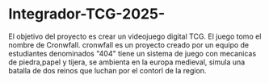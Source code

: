 # Integrador-TCG-2025-
El objetivo del proyecto es crear un videojuego digital TCG. El juego tomo el nombre de Cronwfall. 
cronwfall es un proyecto creado por un equipo de estudiantes denominados "404"
tiene un sistema de juego con mecanicas de piedra,papel y tijera,
se ambienta en la europa medieval, simula una batalla de dos reinos que luchan por el contorl de la region.